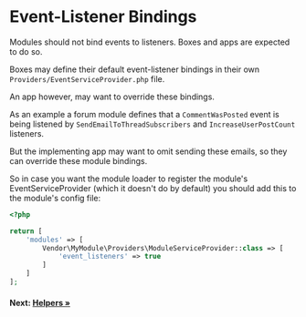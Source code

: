 # Event-Listener Bindings

Modules should not bind events to listeners. Boxes and apps are expected to do so.

Boxes may define their default event-listener bindings in their own `Providers/EventServiceProvider.php` file.

An app however, may want to override these bindings.

As an example a forum module defines that a `CommentWasPosted` event is being listened by `SendEmailToThreadSubscribers` and `IncreaseUserPostCount` listeners.

But the implementing app may want to omit sending these emails, so they can override these module bindings.

So in case you want the module loader to register the module's EventServiceProvider (which it doesn't do by default) you should add this to the module's config file:

```php
<?php

return [
    'modules' => [
        Vendor\MyModule\Providers\ModuleServiceProvider::class => [
            'event_listeners' => true
        ]
    ]
];
```

#### Next: [Helpers &raquo;](helpers.md)
